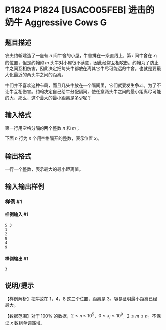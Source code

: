 # P1824 P1824 [USACO05FEB] 进击的奶牛 Aggressive Cows G

## 题目描述

农夫约翰建造了一座有 $n$ 间牛舍的小屋，牛舍排在一条直线上，第 $i$ 间牛舍在 $x_i$ 的位置，但是约翰的 $m$ 头牛对小屋很不满意，因此经常互相攻击。约翰为了防止牛之间互相伤害，因此决定把每头牛都放在离其它牛尽可能远的牛舍。也就是要最大化最近的两头牛之间的距离。

牛们并不喜欢这种布局，而且几头牛放在一个隔间里，它们就要发生争斗。为了不让牛互相伤害。约翰决定自己给牛分配隔间，使任意两头牛之间的最小距离尽可能的大，那么，这个最大的最小距离是多少呢？

## 输入格式

第一行用空格分隔的两个整数 $n$ 和 $m$；

下面 $n$ 行为 $n$ 个用空格隔开的整数，表示位置 $x_i$。

## 输出格式

一行一个整数，表示最大的最小距离值。

## 输入输出样例

### 样例 #1

#### 样例输入 #1

```
5 3
1
2
8
4
9
```

#### 样例输出 #1

```
3
```

## 说明/提示

【样例解析】把牛放在 $1$，$4$，$8$ 这三个位置，距离是 $3$。容易证明最小距离已经最大。

【数据范围】对于 $100\%$ 的数据，$2 \le n \le 10^5$，$0 \le x_i \le 10^9$，$2 \le m \le n$。不保证 $x$ 数组单调递增。
